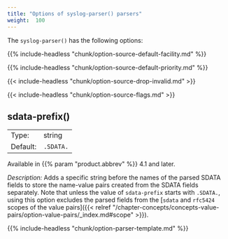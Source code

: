 ```yaml
---
title: "Options of syslog-parser() parsers"
weight:  100
---
```

<!-- DISCLAIMER: This file is based on the syslog-ng Open Source Edition documentation https://github.com/balabit/syslog-ng-ose-guides/commit/2f4a52ee61d1ea9ad27cb4f3168b95408fddfdf2 and is used under the terms of The syslog-ng Open Source Edition Documentation License. The file has been modified by Axoflow. -->

The `syslog-parser()` has the following options:

{{% include-headless "chunk/option-source-default-facility.md" %}}

{{% include-headless "chunk/option-source-default-priority.md" %}}

{{< include-headless "chunk/option-source-drop-invalid.md" >}}

{{< include-headless "chunk/option-source-flags.md" >}}

## sdata-prefix()

|           |                              |
| --------- | ---------------------------- |
| Type: | string |
| Default: | `.SDATA.` |

Available in {{% param "product.abbrev" %}} 4.1 and later.

*Description:* Adds a specific string before the names of the parsed SDATA fields to store the name-value pairs created from the SDATA fields separately. Note that unless the value of `sdata-prefix` starts with `.SDATA.`, using this option excludes the parsed fields from the [`sdata` and `rfc5424` scopes of the value pairs]({{< relref "/chapter-concepts/concepts-value-pairs/option-value-pairs/_index.md#scope" >}}).

{{% include-headless "chunk/option-parser-template.md" %}}
